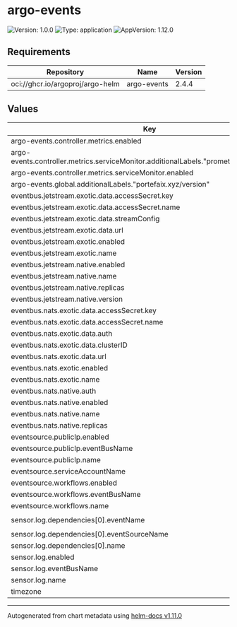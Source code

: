 # argo-events

![Version: 1.0.0](https://img.shields.io/badge/Version-1.0.0-informational?style=flat-square) ![Type: application](https://img.shields.io/badge/Type-application-informational?style=flat-square) ![AppVersion: 1.12.0](https://img.shields.io/badge/AppVersion-1.12.0-informational?style=flat-square)

## Requirements

| Repository | Name | Version |
|------------|------|---------|
| oci://ghcr.io/argoproj/argo-helm | argo-events | 2.4.4 |

## Values

| Key | Type | Default | Description |
|-----|------|---------|-------------|
| argo-events.controller.metrics.enabled | bool | `true` |  |
| argo-events.controller.metrics.serviceMonitor.additionalLabels."prometheus.io/operator" | string | `"portefaix"` |  |
| argo-events.controller.metrics.serviceMonitor.enabled | bool | `true` |  |
| argo-events.global.additionalLabels."portefaix.xyz/version" | string | `"v0.54.0"` |  |
| eventbus.jetstream.exotic.data.accessSecret.key | string | `"secret-key"` |  |
| eventbus.jetstream.exotic.data.accessSecret.name | string | `"my-secret-name"` |  |
| eventbus.jetstream.exotic.data.streamConfig | string | `""` |  |
| eventbus.jetstream.exotic.data.url | string | `"nats://xxxxx:xxx"` |  |
| eventbus.jetstream.exotic.enabled | bool | `false` |  |
| eventbus.jetstream.exotic.name | string | `"core"` |  |
| eventbus.jetstream.native.enabled | bool | `false` |  |
| eventbus.jetstream.native.name | string | `"core"` |  |
| eventbus.jetstream.native.replicas | int | `3` |  |
| eventbus.jetstream.native.version | string | `"latest"` |  |
| eventbus.nats.exotic.data.accessSecret.key | string | `"secret-key"` |  |
| eventbus.nats.exotic.data.accessSecret.name | string | `"my-secret-name"` |  |
| eventbus.nats.exotic.data.auth | string | `"token"` |  |
| eventbus.nats.exotic.data.clusterID | string | `"cluster-id"` |  |
| eventbus.nats.exotic.data.url | string | `"nats://xxxxx:xxx"` |  |
| eventbus.nats.exotic.enabled | bool | `false` |  |
| eventbus.nats.exotic.name | string | `"core"` |  |
| eventbus.nats.native.auth | string | `"none"` |  |
| eventbus.nats.native.enabled | bool | `true` |  |
| eventbus.nats.native.name | string | `"core"` |  |
| eventbus.nats.native.replicas | int | `3` |  |
| eventsource.publicIp.enabled | bool | `true` |  |
| eventsource.publicIp.eventBusName | string | `"nats-native-core"` |  |
| eventsource.publicIp.name | string | `"public-ip"` |  |
| eventsource.serviceAccountName | string | `"argo-event-core"` |  |
| eventsource.workflows.enabled | bool | `true` |  |
| eventsource.workflows.eventBusName | string | `"nats-native-core"` |  |
| eventsource.workflows.name | string | `"argo-workflows"` |  |
| sensor.log.dependencies[0].eventName | string | `"every-morning-public-ip"` |  |
| sensor.log.dependencies[0].eventSourceName | string | `"public-ip"` |  |
| sensor.log.dependencies[0].name | string | `"dep-public-ip"` |  |
| sensor.log.enabled | bool | `true` |  |
| sensor.log.eventBusName | string | `"nats-native-core"` |  |
| sensor.log.name | string | `"debug-log"` |  |
| timezone | string | `"Europe/Paris"` |  |

----------------------------------------------
Autogenerated from chart metadata using [helm-docs v1.11.0](https://github.com/norwoodj/helm-docs/releases/v1.11.0)

